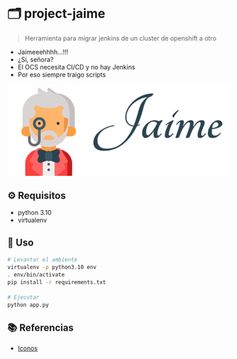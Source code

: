# :card_index_dividers: project-jaime

> Herramienta para migrar jenkins de un cluster de openshift a otro

- Jaimeeehhhh...!!!
- ¿Si, señora?
- El OCS necesita CI/CD y no hay Jenkins
- Por eso siempre traigo scripts

![alt](img/logo.png)


## :gear: Requisitos

- python 3.10
- virtualenv

## :tada: Uso

```bash
# Levantar el ambiente
virtualenv -p python3.10 env
. env/bin/activate
pip install -r requirements.txt

# Ejecutar
python app.py
```

## :books: Referencias

- [Iconos](https://github.com/ikatyang/emoji-cheat-sheet/blob/master/README.md)


